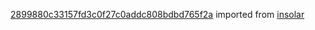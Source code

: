 [2899880c33157fd3c0f27c0addc808bdbd765f2a](https://github.com/insolar/insolar/commit/2899880c33157fd3c0f27c0addc808bdbd765f2a) imported from [insolar](https://github.com/insolar/insolar)
